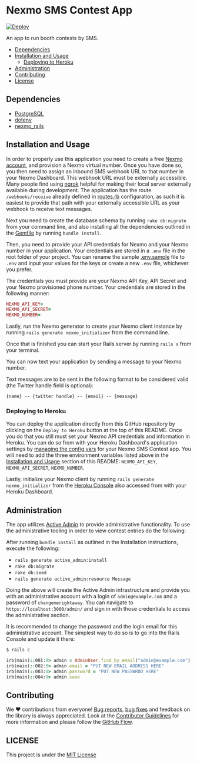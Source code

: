# Nexmo SMS Contest App

[![Deploy](https://www.herokucdn.com/deploy/button.svg)](https://heroku.com/deploy)

An app to run booth contests by SMS.

* [Dependencies](#requirements)
* [Installation and Usage](#installation-and-usage)
    * [Deploying to Heroku](#deploying-to-heroku)
* [Administration](#administration)
* [Contributing](#contributing)
* [License](#license)

## Dependencies

* [PostgreSQL](http://www.postgresql.org/)
* [dotenv](https://github.com/bkeepers/dotenv)
* [nexmo_rails](https://github.com/Nexmo/nexmo-rails)

## Installation and Usage

In order to properly use this application you need to create a free [Nexmo account](https://dashboard.nexmo.com), and provision a Nexmo virtual number. Once you have done so, you then need to assign an inbound SMS webhook URL to that number in your Nexmo Dashboard. This webhook URL must be externally accessible. Many people find using [ngrok](https://ngrok.io) helpful for making their local server externally available during development. The application has the route `/webhooks/receive` already defined in [routes.rb](/config/routes.rb) configuration, as such it is easiest to provide that path with your externally accessible URL as your webhook to receive text messages.

Next you need to create the database schema by running `rake db:migrate` from your command line, and also installing all the dependencies outlined in the [Gemfile](Gemfile) by running `bundle install`.

Then, you need to provide your API credentials for Nexmo and your Nexmo number in your application. Your credentials are stored in a `.env` file in the root folder of your project. You can rename the sample [.env.sample](.env.sample) file to `.env` and input your values for the keys or create a new `.env` file, whichever you prefer. 

The credentials you must provide are your Nexmo API Key, API Secret and your Nexmo provisioned phone number. Your credentials are stored in the following manner:

```ruby
NEXMO_API_KEY=
NEXMO_API_SECRET=
NEXMO_NUMBER=
```

Lastly, run the Nexmo generator to create your Nexmo client instance by running `rails generate nexmo_initializer` from the command line.

Once that is finished you can start your Rails server by running `rails s` from your terminal. 

You can now text your application by sending a message to your Nexmo number.

Text messages are to be sent in the following format to be considered valid (the Twitter handle field is optional):

```
{name} -- {twitter handle} -- {email} -- {message}
```

### Deploying to Heroku

You can deploy the application directly from this GitHub repository by clicking on the `Deploy to Heroku` button at the top of this README. Once you do that you still must set your Nexmo API credentials and information in Heroku. You can do so from with your Heroku Dashboard's application settings by [managing the config vars](https://devcenter.heroku.com/articles/config-vars#using-the-heroku-dashboard) for your Nexmo SMS Contest app. You will need to add the three environment variables listed above in the [Installation and Usage](#installation-and-usage) section of this README: `NEXMO_API_KEY`, `NEXMO_API_SECRET`, `NEXMO_NUMBER`. 

Lastly, initialize your Nexmo client by running `rails generate nexmo_initializer` from the [Heroku Console](https://devcenter.heroku.com/articles/heroku-dashboard#application-overview) also accessed from with your Heroku Dashboard.

## Administration

The app utilizes [Active Admin](https://github.com/activeadmin/activeadmin) to provide administrative functionality. To use the administrative tooling in order to view contest entries do the following:

After running `bundle install` as outlined in the Installation instructions, execute the following:

* `rails generate active_admin:install`
* `rake db:migrate`
* `rake db:seed`
* `rails generate active_admin:resource Message`

Doing the above will create the Active Admin infrastructure and provide you with an administrative account with a login of `admin@example.com` and a password of `changemerightaway`. You can navigate to `https://localhost:3000/admin/` and sign in with those credentials to access the administrative section.

It is recommended to change the password and the login email for this administrative account. The simplest way to do so is to go into the Rails Console and update it there:

```bash
$ rails c
```

```ruby
irb(main)::001:0> admin = AdminUser.find_by_email("admin@example.com")
irb(main)::002:0> admin.email = "PUT NEW EMAIL ADDRESS HERE"
irb(main)::003:0> admin.password = "PUT NEW PASSWROD HERE"
irb(main)::004:0> admin.save
```

## Contributing

We ❤️ contributions from everyone! [Bug reports](https://github.com/Nexmo/nexmo-sms-contest-app/issues), [bug fixes](https://github.com/Nexmo/nexmo-sms-contest-app/pulls) and feedback on the library is always appreciated. Look at the [Contributor Guidelines](https://github.com/Nexmo/nexmo-sms-contest-app/blob/master/CONTRIBUTING.md) for more information and please follow the [GitHub Flow](https://guides.github.com/introduction/flow/index.html).


## LICENSE

This project is under the [MIT License](LICENSE.txt)

